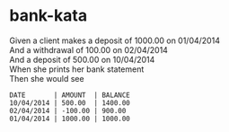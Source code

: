 # bank-kata


Given a client makes a deposit of 1000.00 on 01/04/2014  
And a withdrawal of 100.00 on 02/04/2014  
And a deposit of 500.00 on 10/04/2014  
When she prints her bank statement  
Then she would see  

```
DATE       | AMOUNT  | BALANCE
10/04/2014 | 500.00  | 1400.00
02/04/2014 | -100.00 | 900.00
01/04/2014 | 1000.00 | 1000.00
```
